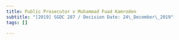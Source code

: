 ```yaml
---
title: Public Prosecutor v Muhammad Fuad Kamroden
subtitle: "[2019] SGDC 287 / Decision Date: 24\_December\_2019"
tags: []

---
```


